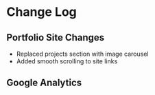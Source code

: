 # Change Log

## Portfolio Site Changes

- Replaced projects section with image carousel
- Added smooth scrolling to site links

## Google Analytics
